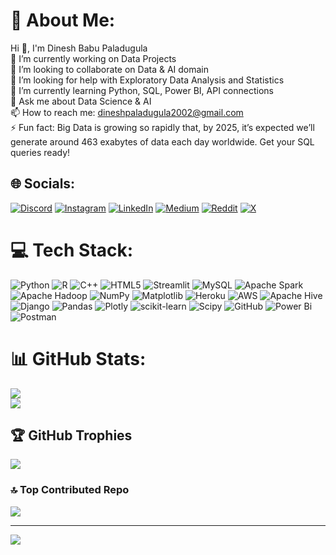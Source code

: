 # 💫 About Me:
Hi 👋, I'm Dinesh Babu Paladugula<br>🔭 I’m currently working on Data Projects<br>👯 I’m looking to collaborate on Data & AI domain<br>🤝 I’m looking for help with Exploratory Data Analysis and Statistics<br>🌱 I’m currently learning Python, SQL, Power BI, API connections<br>💬 Ask me about Data Science & AI<br>📫 How to reach me: dineshpaladugula2002@gmail.com<br>⚡ Fun fact: Big Data is growing so rapidly that, by 2025, it’s expected we’ll generate around 463 exabytes of data each day worldwide. Get your SQL queries ready!


## 🌐 Socials:
[![Discord](https://img.shields.io/badge/Discord-%237289DA.svg?logo=discord&logoColor=white)](https://discord.gg/https://discord.gg/MgxukU4QNZ) [![Instagram](https://img.shields.io/badge/Instagram-%23E4405F.svg?logo=Instagram&logoColor=white)](https://instagram.com/dineshhhh.8) [![LinkedIn](https://img.shields.io/badge/LinkedIn-%230077B5.svg?logo=linkedin&logoColor=white)](https://linkedin.com/in/dineshbabu-paladugula) [![Medium](https://img.shields.io/badge/Medium-12100E?logo=medium&logoColor=white)](https://medium.com/@@dineshpaladugula2002) [![Reddit](https://img.shields.io/badge/Reddit-%23FF4500.svg?logo=Reddit&logoColor=white)](https://reddit.com/user/anonymous-bruhh) [![X](https://img.shields.io/badge/X-black.svg?logo=X&logoColor=white)](https://x.com/dineshhhh_8) 

# 💻 Tech Stack:
![Python](https://img.shields.io/badge/python-3670A0?style=for-the-badge&logo=python&logoColor=ffdd54) ![R](https://img.shields.io/badge/r-%23276DC3.svg?style=for-the-badge&logo=r&logoColor=white) ![C++](https://img.shields.io/badge/c++-%2300599C.svg?style=for-the-badge&logo=c%2B%2B&logoColor=white) ![HTML5](https://img.shields.io/badge/html5-%23E34F26.svg?style=for-the-badge&logo=html5&logoColor=white) ![Streamlit](https://img.shields.io/badge/Streamlit-%23FE4B4B.svg?style=for-the-badge&logo=streamlit&logoColor=white) ![MySQL](https://img.shields.io/badge/mysql-4479A1.svg?style=for-the-badge&logo=mysql&logoColor=white) ![Apache Spark](https://img.shields.io/badge/Apache%20Spark-FDEE21?style=for-the-badge&logo=apachespark&logoColor=black) ![Apache Hadoop](https://img.shields.io/badge/Apache%20Hadoop-66CCFF?style=for-the-badge&logo=apachehadoop&logoColor=black) ![NumPy](https://img.shields.io/badge/numpy-%23013243.svg?style=for-the-badge&logo=numpy&logoColor=white) ![Matplotlib](https://img.shields.io/badge/Matplotlib-%23ffffff.svg?style=for-the-badge&logo=Matplotlib&logoColor=black) ![Heroku](https://img.shields.io/badge/heroku-%23430098.svg?style=for-the-badge&logo=heroku&logoColor=white) ![AWS](https://img.shields.io/badge/AWS-%23FF9900.svg?style=for-the-badge&logo=amazon-aws&logoColor=white) ![Apache Hive](https://img.shields.io/badge/Apache%20Hive-FDEE21?style=for-the-badge&logo=apachehive&logoColor=black) ![Django](https://img.shields.io/badge/django-%23092E20.svg?style=for-the-badge&logo=django&logoColor=white) ![Pandas](https://img.shields.io/badge/pandas-%23150458.svg?style=for-the-badge&logo=pandas&logoColor=white) ![Plotly](https://img.shields.io/badge/Plotly-%233F4F75.svg?style=for-the-badge&logo=plotly&logoColor=white) ![scikit-learn](https://img.shields.io/badge/scikit--learn-%23F7931E.svg?style=for-the-badge&logo=scikit-learn&logoColor=white) ![Scipy](https://img.shields.io/badge/SciPy-%230C55A5.svg?style=for-the-badge&logo=scipy&logoColor=%white) ![GitHub](https://img.shields.io/badge/github-%23121011.svg?style=for-the-badge&logo=github&logoColor=white) ![Power Bi](https://img.shields.io/badge/power_bi-F2C811?style=for-the-badge&logo=powerbi&logoColor=black) ![Postman](https://img.shields.io/badge/Postman-FF6C37?style=for-the-badge&logo=postman&logoColor=white)
# 📊 GitHub Stats:
![](https://github-readme-stats.vercel.app/api?username=dinesh-paladugula&theme=merko&hide_border=false&include_all_commits=true&count_private=true)<br/>
![](https://github-readme-stats.vercel.app/api/top-langs/?username=dinesh-paladugula&theme=merko&hide_border=false&include_all_commits=true&count_private=true&layout=compact)

## 🏆 GitHub Trophies
![](https://github-profile-trophy.vercel.app/?username=dinesh-paladugula&theme=radical&no-frame=false&no-bg=false&margin-w=4)

### 🔝 Top Contributed Repo
![](https://github-contributor-stats.vercel.app/api?username=dinesh-paladugula&limit=5&theme=dark&combine_all_yearly_contributions=true)

---
[![](https://visitcount.itsvg.in/api?id=dinesh-paladugula&icon=1&color=0)](https://visitcount.itsvg.in)

<!-- Proudly created with GPRM ( https://gprm.itsvg.in ) -->
